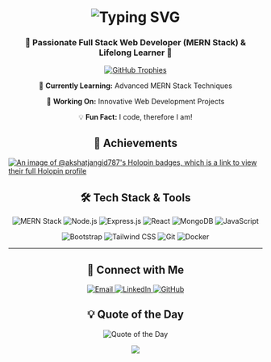 <h1 align="center">
  <img src="https://readme-typing-svg.herokuapp.com?font=Fira+Code&size=40&duration=3000&pause=1000&color=F39C12&center=true&vCenter=true&width=600&height=100&lines=Hi+%F0%9F%91%8B%2C+I'm+Akshat+Jangid;Welcome+to+my+GitHub!" alt="Typing SVG" />
</h1>

<h3 align="center">🚀 Passionate Full Stack Web Developer (MERN Stack) & Lifelong Learner 🚀</h3>

<p align="center">
  <a href="https://github.com/ryo-ma/github-profile-trophy">
    <img src="https://github-profile-trophy.vercel.app/?username=akshatjangid787&theme=darkhub&no-frame=true&row=1&column=6&margin-w=15" alt="GitHub Trophies" />
  </a>
</p>

<div align="center">
  
  🌱 **Currently Learning:** Advanced MERN Stack Techniques
  
  🔭 **Working On:** Innovative Web Development Projects
  
  💡 **Fun Fact:** I code, therefore I am!
  
</div>

<h2 align="center">🌟 Achievements</h2>

[![An image of @akshatjangid787's Holopin badges, which is a link to view their full Holopin profile](https://holopin.me/akshatjangid787)](https://holopin.io/@akshatjangid787)



<h2 align="center">🛠️ Tech Stack & Tools</h2>

<p align="center">
  <img src="https://img.shields.io/badge/MERN-Stack-18A303?style=for-the-badge&logo=mongodb&logoColor=white" alt="MERN Stack"/>
  <img src="https://img.shields.io/badge/Node.js-339933?style=for-the-badge&logo=nodedotjs&logoColor=white" alt="Node.js"/>
  <img src="https://img.shields.io/badge/Express.js-000000?style=for-the-badge&logo=express&logoColor=white" alt="Express.js"/>
  <img src="https://img.shields.io/badge/React-61DAFB?style=for-the-badge&logo=react&logoColor=black" alt="React"/>
  <img src="https://img.shields.io/badge/MongoDB-47A248?style=for-the-badge&logo=mongodb&logoColor=white" alt="MongoDB"/>
  <img src="https://img.shields.io/badge/JavaScript-F7DF1E?style=for-the-badge&logo=javascript&logoColor=black" alt="JavaScript"/>
</p>

<p align="center">
  <img src="https://img.shields.io/badge/Bootstrap-563D7C?style=for-the-badge&logo=bootstrap&logoColor=white" alt="Bootstrap"/>
  <img src="https://img.shields.io/badge/Tailwind_CSS-38B2AC?style=for-the-badge&logo=tailwind-css&logoColor=white" alt="Tailwind CSS"/>
  <img src="https://img.shields.io/badge/Git-F05032?style=for-the-badge&logo=git&logoColor=white" alt="Git"/>
  <img src="https://img.shields.io/badge/Docker-2496ED?style=for-the-badge&logo=docker&logoColor=white" alt="Docker"/>
</p>

---

<h2 align="center">🤝 Connect with Me</h2>

<p align="center">
  <a href="mailto:akshatjangid14@gmail.com">
    <img src="https://img.shields.io/badge/Email-D14836?style=for-the-badge&logo=gmail&logoColor=white" alt="Email" />
  </a>
  <a href="https://www.linkedin.com/in/akshatjangid" target="_blank">
    <img src="https://img.shields.io/badge/LinkedIn-0077B5?style=for-the-badge&logo=linkedin&logoColor=white" alt="LinkedIn" />
  </a>
  <a href="https://www.github.com/akshatjangid787" target="_blank">
    <img src="https://img.shields.io/badge/GitHub-100000?style=for-the-badge&logo=github&logoColor=white" alt="GitHub" />
  </a>
</p>

<h2 align="center">💡 Quote of the Day</h2>

<p align="center">
  <img src="https://quotes-github-readme.vercel.app/api?type=horizontal&theme=radical" alt="Quote of the Day" />
</p>

<p align="center">
  <img src="https://capsule-render.vercel.app/api?type=waving&color=gradient&height=100&section=footer" />
</p>
